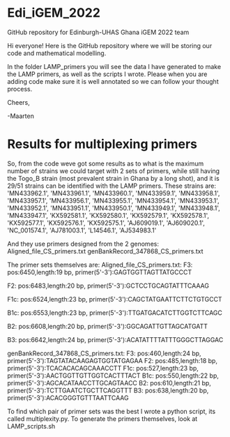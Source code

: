 # Edi_iGEM_2022
GitHub repository for Edinburgh-UHAS Ghana iGEM 2022 team

Hi everyone! Here is the GitHub repository where we will be storing our code and mathematical modelling.

In the folder LAMP_primers you will see the data I have generated to make the LAMP primers, as well as the scripts I wrote.
Please when you are adding code make sure it is well annotated so we can follow your thought process.

Cheers,

-Maarten


# Results for multiplexing primers
So, from the code weve got some results as to what is the maximum number of strains we could target with 2 sets of primers, while still having the Togo_B strain (most prevalent strain in Ghana by a long shot), and it is 29/51 strains can be identified with the LAMP primers. These strains are:
'MN433962.1', 'MN433961.1', 'MN433960.1', 'MN433959.1', 'MN433958.1', 'MN433957.1', 'MN433956.1', 'MN433955.1', 'MN433954.1', 'MN433953.1', 'MN433952.1', 'MN433951.1', 'MN433950.1', 'MN433949.1', 'MN433948.1', 'MN433947.1', 'KX592581.1', 'KX592580.1', 'KX592579.1', 'KX592578.1', 'KX592577.1', 'KX592576.1', 'KX592575.1', 'AJ609019.1', 'AJ609020.1', 'NC_001574.1', 'AJ781003.1', 'L14546.1', 'AJ534983.1'

And they use primers designed from the 2 genomes:
Aligned_file_CS_primers.txt
genBankRecord_347868_CS_primers.txt

The primer sets themselves are:
Aligned_file_CS_primers.txt:
  F3: pos:6450,length:19 bp, primer(5'-3'):GAGTGGTTAGTTATGCCCT
  
  F2: pos:6483,length:20 bp, primer(5'-3'):GCTCCTGCAGTATTTCAAAG
  
  F1c: pos:6524,length:23 bp, primer(5'-3'):CAGCTATGAATTCTTCTGTGCCT
  
  B1c: pos:6553,length:23 bp, primer(5'-3'):TTGATGACATCTTGGTCTTCAGC
  
  B2: pos:6608,length:20 bp, primer(5'-3'):GGCAGATTGTTAGCATGATT
  
  B3: pos:6642,length:24 bp, primer(5'-3'):ACATATTTTATTTGGGCTTAGGAC

genBankRecord_347868_CS_primers.txt:
  F3: pos:460,length:24 bp, primer(5'-3'):TAGTATACAAGAGTGGTATGAGAA
  F2: pos:485,length:18 bp, primer(5'-3'):TCACACACAGCAAACCTT
  F1c: pos:527,length:23 bp, primer(5'-3'):AACTGGTTGTTGGTCACTTTACT
  B1c: pos:550,length:22 bp, primer(5'-3'):AGCACATAACCTTGCAGTAACC
  B2: pos:610,length:21 bp, primer(5'-3'):TCTTGAATCTGCTTCAGGTTT
  B3: pos:638,length:20 bp, primer(5'-3'):ACACGGGTGTTTAATTCAAG
  
To find which pair of primer sets was the best I wrote a python script, its called multiplexity.py. To generate the primers themselves, look at LAMP_scripts.sh
